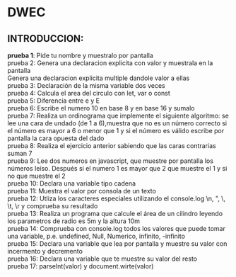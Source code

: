 # DWEC
## INTRODUCCION:<br>
  <b>prueba 1</b>: Pide tu nombre y muestralo por pantalla<br>
  prueba 2: Genera una declaracion explicita con valor y muestrala en la pantalla<br>
            Genera una declaracion explicita multiple dandole valor a ellas<br>
  prueba 3: Declaración de la misma variable dos veces<br>
  prueba 4: Calcula el area del circulo con let, var o const<br>
  prueba 5: Diferencia entre e y E<br>
  prueba 6: Escribe el numero 10 en base 8 y en base 16 y sumalo<br>
  prueba 7: Realiza un ordinograma que implemente el siguiente algoritmo:
            se lee una cara de undado (de 1 a 6),muestra que no es un número correcto si el número
            es mayor a 6 o menor que 1 y si el número es válido escribe por pantalla
            la cara opuesta del dado<br>
  prueba 8: Realiza el ejercicio anterior sabiendo que las caras contrarias suman 7<br>
  prueba 9: Lee dos numeros en javascript, que muestre por pantalla los
            números leíso. Después si el numero 1 es mayor que 2 que muestre el 1 y si  no que muestre el 2<br>
  prueba 10: Declara una variable tipo cadena<br>
  prueba 11: Muestra el valor por consola de un texto<br>
  prueba 12: Utliza los caracteres especiales utilizando el console.log
             \n, \", \\, \t, \r y comprueba su resultado<br>
  prueba 13: Realiza un programa que calcule el área de un cilindro leyendo los
             parametros de radio es 5m y la altura 10m<br>
  prueba 14: Comprueba con console.log todos los valores que puede tomar
             una variable, p.e. undefined, Null, Numerico, infinito, -infinito<br>
  prueba 15: Declara una variable que lea por pantalla y muestre su valor con incermento y decremento<br>
  prueba 16: Declara una variable que te muestre su valor del resto<br>
  prueba 17: parseInt(valor) y document.wirte(valor)<br>
